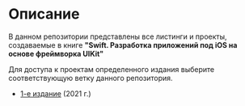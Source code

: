 # Описание

В данном репозитории представлены все листинги и проекты, создаваемые в книге **"Swift. Разработка приложений под iOS на основе фреймворка UIKit"**

Для доступа к проектам определенного издания выберите соответствующую ветку данного репозитория.

- [1-е издание](https://github.com/DobbyWanKenoby/SwiftBook2-Projects/tree/release/1th-edition) (2021 г.)
